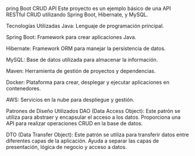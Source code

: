 pring Boot CRUD API
Este proyecto es un ejemplo básico de una API RESTful CRUD utilizando Spring Boot, Hibernate, y MySQL.

Tecnologías Utilizadas
Java: Lenguaje de programación principal.

Spring Boot: Framework para crear aplicaciones Java.

Hibernate: Framework ORM para manejar la persistencia de datos.

MySQL: Base de datos utilizada para almacenar la información.

Maven: Herramienta de gestión de proyectos y dependencias.

Docker: Plataforma para crear, desplegar y ejecutar aplicaciones en contenedores.

AWS: Servicios en la nube para despliegue y gestión.

Patrones de Diseño Utilizados
DAO (Data Access Object): Este patrón se utiliza para abstraer y encapsular el acceso a los datos. Proporciona una API para realizar operaciones CRUD en la base de datos.

DTO (Data Transfer Object): Este patrón se utiliza para transferir datos entre diferentes capas de la aplicación. Ayuda a separar las capas de presentación, lógica de negocio y acceso a datos.
